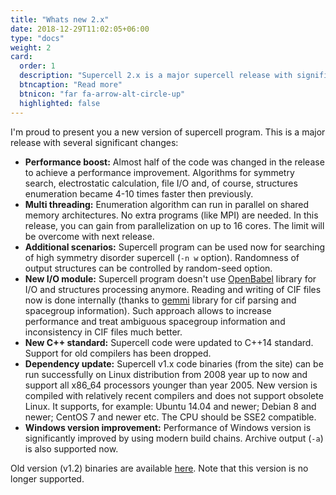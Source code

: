 ```yaml
---
title: "Whats new 2.x"
date: 2018-12-29T11:02:05+06:00
type: "docs"
weight: 2
card:
  order: 1
  description: "Supercell 2.x is a major supercell release with significant performance boost, multithreading support and code imporvment and refactoring."
  btncaption: "Read more"
  btnicon: "far fa-arrow-alt-circle-up"
  highlighted: false
---
```


I'm proud to present you a new version of supercell program. This is a major release with several significant changes:

* **Performance boost:** Almost half of the code was changed in the release to achieve a performance improvement. Algorithms for symmetry search, electrostatic calculation, file I/O and, of course, structures enumeration became 4-10 times faster then previously.
* **Multi threading:** Enumeration algorithm can run in parallel on shared memory architectures. No extra programs (like MPI) are needed. In this release, you can gain from parallelization on up to 16 cores. The limit will be overcome with next release.
* **Additional scenarios:** Supercell program can be used now for searching of high symmetry disorder supercell (`-n w` option). Randomness of output structures can be controlled by random-seed option.
* **New I/O module:** Supercell program doesn't use [OpenBabel](https://github.com/openbabel) library for I/O and structures processing anymore. Reading and writing of CIF files now is done internally (thanks to [gemmi](https://github.com/project-gemmi/gemmi) library for cif parsing and spacegroup information). Such approach allows to increase performance and treat ambiguous spacegroup information and inconsistency in CIF files much better.
* **New C++ standard:** Supercell code were updated to C++14 standard. Support for old compilers has been dropped.
* **Dependency update:** Supercell v1.x code binaries (from the site) can be run successfully on Linux distribution from 2008 year up to now and support all x86_64 processors younger than year 2005. New version is compiled with relatively recent compilers and does not support obsolete Linux. It supports, for example: Ubuntu 14.04 and newer; Debian 8 and newer; CentOS 7 and newer etc. The CPU should be SSE2 compatible.
* **Windows version improvement:** Performance of Windows version is significantly improved by using modern build chains. Archive output (`-a`) is also supported now.

Old version (v1.2) binaries  are available [here](https://github.com/orex/supercell/tree/gh-pages/v1.2). Note that this version is no longer supported.
